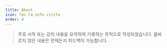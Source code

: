 ```yaml
---
title: About
icon: fas fa-info-circle
order: 4
---
```



> 주로 서적 또는 강의 내용을 요약하여 기록하는 목적으로 작성되었습니다.
> 올바르지 않은 내용은 언제든지 피드백이 가능합니다.
